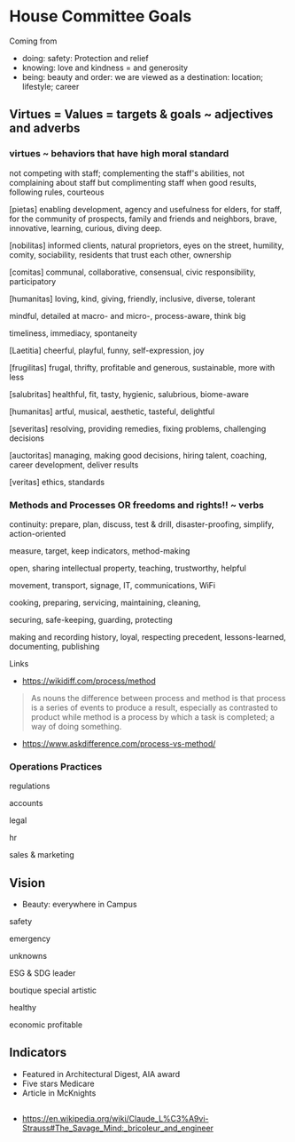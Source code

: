 # House Committee Goals


Coming from

* doing: safety: Protection and relief
* knowing: love and kindness = and generosity
* being: beauty and order: we are viewed as a destination: location; lifestyle; career

## Virtues = Values = targets & goals ~ adjectives and adverbs

### virtues ~ behaviors that have high moral standard

not competing with staff; complementing the staff's abilities, not complaining about staff but complimenting staff when good results, following rules, courteous

[pietas] enabling development, agency and usefulness for elders, for staff, for the community of prospects, family and friends and neighbors, brave, innovative, learning, curious, diving deep.

[nobilitas] informed clients, natural proprietors, eyes on the street, humility, comity, sociability, residents that trust each other, ownership

[comitas] communal, collaborative, consensual, civic responsibility, participatory

[humanitas] loving, kind, giving, friendly, inclusive, diverse, tolerant

mindful, detailed at macro- and micro-, process-aware, think big

timeliness, immediacy, spontaneity

[Laetitia] cheerful, playful, funny, self-expression, joy

[frugilitas] frugal, thrifty, profitable and generous, sustainable, more with less

[salubritas] healthful, fit, tasty, hygienic, salubrious, biome-aware

[humanitas] artful, musical, aesthetic, tasteful, delightful

[severitas] resolving, providing remedies, fixing problems, challenging decisions

[auctoritas] managing, making good decisions, hiring talent, coaching, career development, deliver results

[veritas] ethics, standards

### Methods and Processes OR freedoms and rights!! ~ verbs

continuity: prepare, plan, discuss, test & drill, disaster-proofing, simplify, action-oriented

measure, target, keep indicators, method-making

open, sharing intellectual property, teaching, trustworthy, helpful

movement, transport, signage, IT, communications, WiFi

cooking, preparing, servicing, maintaining, cleaning,

securing, safe-keeping, guarding, protecting

making and recording history, loyal, respecting precedent, lessons-learned, documenting, publishing

Links

* https://wikidiff.com/process/method

> As nouns the difference between process and method is that process is a series of events to produce a result, especially as contrasted to product while method is a process by which a task is completed; a way of doing something.

* https://www.askdifference.com/process-vs-method/


### Operations Practices

regulations

accounts

legal

hr

sales & marketing


## Vision

* Beauty: everywhere in Campus

safety

emergency

unknowns

ESG & SDG leader

boutique special artistic

healthy

economic profitable


## Indicators

* Featured in Architectural Digest, AIA award
* Five stars Medicare
* Article in McKnights


##

* https://en.wikipedia.org/wiki/Claude_L%C3%A9vi-Strauss#The_Savage_Mind:_bricoleur_and_engineer


